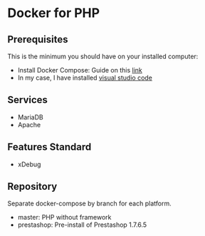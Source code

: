 # Docker for PHP
## Prerequisites
This is the minimum you should have on your installed computer:
* Install Docker Compose: Guide on this [link](https://docs.docker.com/compose/install/)
* In my case, I have installed [visual studio code](https://code.visualstudio.com/)

## Services
* MariaDB
* Apache

## Features Standard
* xDebug

## Repository
Separate docker-compose by branch for each platform.
* master: PHP without framework
* prestashop: Pre-install of Prestashop 1.7.6.5

